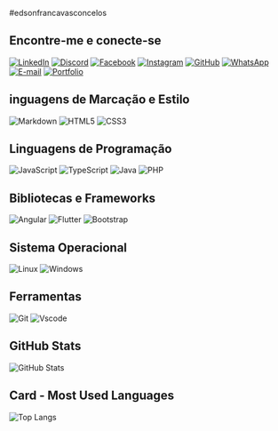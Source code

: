 
#edsonfrancavasconcelos

## Encontre-me e conecte-se
[![LinkedIn](https://img.shields.io/badge/LinkedIn-0077B5?style=for-the-badge&logo=linkedin&logoColor=white)](https://www.linkedin.com/in/edson-franca-vasconcelos-developer/)
[![Discord](https://img.shields.io/badge/Discord-7289DA?style=for-the-badge&logo=discord&logoColor=white)](https://https://discord.com/channels/@SEUUSERNAME/)
[![Facebook](https://img.shields.io/badge/Facebook-1877F2?style=for-the-badge&logo=facebook&logoColor=white)](https://www.facebook.com/SEUUSERNAME/)
[![Instagram](https://img.shields.io/badge/-Instagram-%23E4405F?style=for-the-badge&logo=instagram&logoColor=white)](https://www.instagram.com/vascoartes/)
[![GitHub](https://img.shields.io/badge/GitHub-100000?style=for-the-badge&logo=github&logoColor=white)](https://github.com/edsonfrancavasconcelos)
[![WhatsApp](https://img.shields.io/badge/WhatsApp-25D366?style=for-the-badge&logo=whatsapp&logoColor=white)](https://wa.me/DDI+DDD+84-994664752)
[![E-mail](https://img.shields.io/badge/-Email-000?style=for-the-badge&logo=microsoft-outlook&logoColor=007BFF)](mailto:vascofrancca@icloud.com)
[![Portfolio](https://img.shields.io/badge/Portfolio-FF5722?style=for-the-badge&logo=todoist&logoColor=white)](https://https://edsonfrancavasconcelos.github.io/celos/)

## inguagens de Marcação e Estilo

![Markdown](https://img.shields.io/badge/Markdown-000?style=for-the-badge&logo=markdown)
![HTML5](https://img.shields.io/badge/HTML5-E34F26?style=for-the-badge&logo=html5&logoColor=white)
![CSS3](https://img.shields.io/badge/CSS3-1572B6?style=for-the-badge&logo=css3&logoColor=white)
## Linguagens de Programação

![JavaScript](https://img.shields.io/badge/JavaScript-F7DF1E?style=for-the-badge&logo=javascript&logoColor=black)
![TypeScript](https://img.shields.io/badge/TypeScript-007ACC?style=for-the-badge&logo=typescript&logoColor=white)
![Java](https://img.shields.io/badge/java-%23ED8B00.svg?style=for-the-badge&logo=openjdk&logoColor=white)
![PHP](https://img.shields.io/badge/PHP-777BB4?style=for-the-badge&logo=php&logoColor=white)

## Bibliotecas e Frameworks

![Angular](https://img.shields.io/badge/Angular-DD0031?style=for-the-badge&logo=angular&logoColor=white)
![Flutter](https://img.shields.io/badge/Flutter-02569B?style=for-the-badge&logo=flutter&logoColor=white)
![Bootstrap](https://img.shields.io/badge/-boostrap-0D1117?style=for-the-badge&logo=bootstrap&labelColor=0D1117)

## Sistema Operacional

![Linux](https://img.shields.io/badge/Linux-000?style=for-the-badge&logo=linux&logoColor=FCC624)
![Windows](https://img.shields.io/badge/Windows-000?style=for-the-badge&logo=windows&logoColor=2CA5E0)

## Ferramentas

![Git](https://img.shields.io/badge/GIT-E44C30?style=for-the-badge&logo=git&logoColor=white)
![Vscode](https://img.shields.io/badge/Vscode-007ACC?style=for-the-badge&logo=visual-studio-code&logoColor=white)

## GitHub Stats

![GitHub Stats](https://github-readme-stats.vercel.app/api?username=edsonfrancavasconcelos&theme=transparent&bg_color=000&border_color=30A3DC&show_icons=true&icon_color=30A3DC&title_color=E94D5F&text_color=FFF)

## Card - Most Used Languages


![Top Langs](https://github-readme-stats-git-masterrstaa-rickstaa.vercel.app/api/top-langs/?username=edsonfrancavasconcelos&layout=compact&bg_color=000&border_color=30A3DC&title_color=E94D5F&text_color=FFF)













